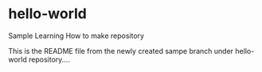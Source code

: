 # hello-world
Sample Learning How to make repository

This is the README file from the newly created sampe branch under hello-world repository....
